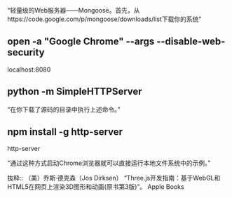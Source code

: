 “轻量级的Web服务器——Mongoose。首先，从https://code.google.com/p/mongoose/downloads/list下载你的系统”



## open -a "Google Chrome" --args --disable-web-security

localhost:8080

## python -m SimpleHTTPServer
“在你下载了源码的目录中执行上述命令。”
## npm install -g http-server
http-server

“通过这种方式启动Chrome浏览器就可以直接运行本地文件系统中的示例。”

抜粋:: （美）乔斯·德克森（Jos Dirksen）  “Three.js开发指南：基于WebGL和HTML5在网页上渲染3D图形和动画(原书第3版)”。 Apple Books  
